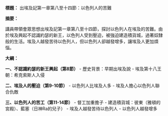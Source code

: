**標題：** 出埃及記第一章第八至十四節：以色列人的苦難

**摘要：**

講員帶領會眾思想出埃及記第一章第八至十四節，探討以色列人在埃及的苦難。由於埃及興起不認識約瑟的新王，以色列人受到壓迫，被強迫建造積貨城，過著奴隸般的生活。埃及人越發苦待以色列人，但以色列人卻越發增多，讓埃及人更加煩惱。

**大綱：**

**一、不認識約瑟的新王興起（第8節）**
    - 歷史背景：早期出埃及說
    - 埃及第十八王朝：希克索斯人入侵

**二、埃及人的壓迫（第9-10節）**
    - 以色列人比埃及人多
    - 埃及人擔心以色列人聯合仇敵

**三、以色列人的苦工（第11-14節）**
    - 督工加重擔子
    - 建造積貨城：彼東（雅頓的宮殿）、藍塞（日神Ra的兒子）
    - 埃及人越發苦待以色列人
    - 以色列人越發增多